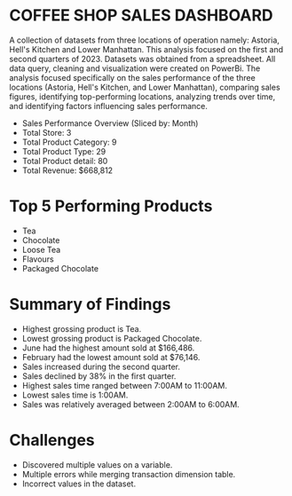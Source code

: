 # COFFEE SHOP SALES DASHBOARD
A collection of datasets from three locations of operation namely: Astoria, Hell's Kitchen and Lower Manhattan. This analysis focused on the first and second quarters of 2023. Datasets was obtained from a spreadsheet. All data query, cleaning and visualization were created on PowerBi. The analysis focused specifically on the sales performance of the three locations (Astoria, Hell's Kitchen, and Lower Manhattan), comparing sales figures, identifying top-performing locations, analyzing trends over time, and identifying factors influencing sales performance.

- Sales Performance Overview (Sliced by: Month)
- Total Store: 3
- Total Product Category: 9
- Total Product Type: 29
- Total Product detail: 80
- Total Revenue: $668,812
# Top 5 Performing Products
- Tea 
- Chocolate
- Loose Tea 
- Flavours 
- Packaged Chocolate
# Summary of Findings
- Highest grossing product is Tea.
- Lowest grossing product is Packaged Chocolate.
- June had the highest amount sold at $166,486.
- February had the lowest amount sold at $76,146.
- Sales increased during the second quarter.
- Sales declined by 38% in the first quarter.
- Highest sales time ranged between 7:00AM to 11:00AM.
- Lowest sales time is 1:00AM.
- Sales was relatively averaged between 2:00AM to 6:00AM.
# Challenges
- Discovered multiple values on a variable.
- Multiple errors while merging transaction dimension table.
- Incorrect values in the dataset.
